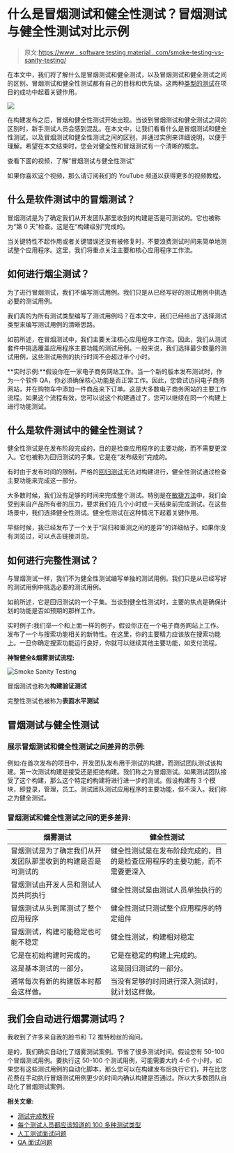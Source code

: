 # 什么是冒烟测试和健全性测试？冒烟测试与健全性测试对比示例

> 原文:[https://www . software testing material . com/smoke-testing-vs-sanity-testing/](https://www.softwaretestingmaterial.com/smoke-testing-vs-sanity-testing/)

在本文中，我们将了解什么是冒烟测试和健全测试，以及冒烟测试和健全测试之间的区别。冒烟测试和健全性测试都有自己的目标和优先级。这两种[类型的测试](https://www.softwaretestingmaterial.com/types-of-software-testing/)在项目的成功中起着关键作用。

![](../Images/afd36c8161fa82abfd8d91b0837dc5a8.png)

在构建发布之后，冒烟和健全性测试开始出现。当谈到冒烟测试和健全测试之间的区别时，新手测试人员会感到混乱。在本文中，让我们看看什么是冒烟测试和健全性测试，以及冒烟测试和健全性测试之间的区别，并通过实例来详细说明，以便于理解。希望在本文结束时，您会对健全性和冒烟测试有一个清晰的概念。

查看下面的视频，了解“冒烟测试与健全性测试”

如果你喜欢这个视频，那么请订阅我们的 YouTube 频道以获得更多的视频教程。

## **什么是软件测试中的冒烟测试？**

冒烟测试是为了确定我们从开发团队那里收到的构建是否是可测试的。它也被称为“第 0 天”检查。这是在“构建级别”完成的。

当关键特性不起作用或者关键错误还没有被修复时，不要浪费测试时间来简单地测试整个应用程序。这里，我们将重点关注主要和核心应用程序工作流。

## **如何进行烟尘测试？**

为了进行冒烟测试，我们不编写测试用例。我们只是从已经写好的测试用例中挑选必要的测试用例。

我们真的为所有测试类型编写了测试用例吗？在本文中，我们已经给出了选择测试类型来编写测试用例的清晰思路。

如前所述，在冒烟测试中，我们主要关注核心应用程序工作流。因此，我们从测试套件中挑选覆盖应用程序主要功能的测试用例。一般来说，我们选择最少数量的测试用例，这些测试用例的执行时间不会超过半个小时。

**实时示例:**假设你在一家电子商务网站工作。当一个新的版本发布测试时，作为一个软件 QA，你必须确保核心功能是否正常工作。因此，您尝试访问电子商务网站，并在购物车中添加一件商品来下订单。这是大多数电子商务网站的主要工作流程。如果这个流程有效，您可以说这个构建通过了。您可以继续在同一个构建上进行功能测试。

## **什么是软件测试中的健全性测试？**

健全性测试是在发布阶段完成的，目的是检查应用程序的主要功能，而不需要更深入。它也被称为回归测试的子集。它是在“发布级别”完成的。

有时由于发布时间的限制，严格的[回归测试](https://www.softwaretestingmaterial.com/difference-between-regression-and-retesting/)无法对构建进行，健全性测试通过检查主要功能来完成这一部分。

大多数时候，我们没有足够的时间来完成整个测试。特别是在[敏捷方法](https://www.softwaretestingmaterial.com/agile-scrum-methodology/)中，我们会受到来自产品所有者的压力，要求我们在几个小时或一天结束前完成测试。在这些场景中，我们选择健全性测试。健全性测试在这种情况下起着关键作用。

早些时候，我已经发布了一个关于“回归和重测之间的差异”的详细帖子。如果你没有浏览过，可以点击链接浏览。

## 如何进行完整性测试？

与冒烟测试一样，我们不为健全性测试编写单独的测试用例。我们只是从已经写好的测试用例中挑选必要的测试用例。

如前所述，它是回归测试的一个子集。当谈到健全性测试时，主要的焦点是确保计划的功能是否如预期的那样工作。

实时例子:我们举一个和上面一样的例子。假设你正在一个电子商务网站上工作。发布了一个与搜索功能相关的新特性。在这里，你的主要精力应该放在搜索功能上。一旦你确定搜索功能运行良好，你就可以继续其他主要功能，如支付流程。

**神智健全&烟雾测试流程:**

![Smoke Sanity Testing](../Images/431597debad1928dd43db2199a08dbed.png)

冒烟测试也称为**构建验证测试**

完整性测试也被称为**表面水平测试**

## **冒烟测试与健全性测试**

### **展示冒烟测试和健全性测试之间差异的示例:**

例如:在首次发布的项目中，开发团队发布用于测试的构建，而测试团队测试该构建。第一次测试构建是接受还是拒绝构建。我们称之为冒烟测试。如果测试团队接受了这个构建，那么这个特定的构建将进行进一步的测试。假设构建有 3 个模块，即登录，管理，员工。测试团队测试应用程序的主要功能，但不深入。我们称之为健全测试。

### **冒烟测试和健全性测试之间的更多差异:**

| 烟雾测试 | 健全性测试 |
| --- | --- |
| 冒烟测试是为了确定我们从开发团队那里收到的构建是否是可测试的 | 健全性测试是在发布阶段完成的，目的是检查应用程序的主要功能，而不需要更深入 |
| 冒烟测试由开发人员和测试人员共同执行 | 健全性测试是由测试人员单独执行的 |
| 冒烟测试从头到尾测试了整个应用程序 | 健全性测试只测试整个应用程序的特定组件 |
| 冒烟测试，构建可能稳定也可能不稳定 | 健全性测试，构建相对稳定 |
| 它是在初始构建时完成的。 | 它是在稳定的构建上完成的。 |
| 这是基本测试的一部分。 | 这是回归测试的一部分。 |
| 通常每次有新的构建版本时都会这样做。 | 当没有足够的时间进行深入测试时，就计划这样做。 |

## 我们会自动进行烟雾测试吗？

我收到了许多来自我的脸书和 T2 推特粉丝的询问。

是的，我们确实自动化了烟雾测试案例。节省了很多测试时间。假设您有 50-100 个冒烟测试用例。要执行这 50-100 个测试用例，可能需要大约 4-6 个小时。如果您有这些测试用例的自动化脚本，那么您可以在构建发布后执行它们，并在比您花费在手动执行冒烟测试用例更少的时间内确认构建是否通过。所以大多数团队自动化了冒烟测试案例。

**相关文章:**

*   [测试完成教程](https://www.softwaretestingmaterial.com/manual-testing-tutorial/)
*   [每个测试人员都应该知道的 100 多种测试类型](https://www.softwaretestingmaterial.com/types-of-software-testing/)
*   [人工测试面试问题](https://www.softwaretestingmaterial.com/100-software-testing-interview-questions/)
*   [QA 面试问题](https://www.softwaretestingmaterial.com/software-qa-interview-questions-answers/)